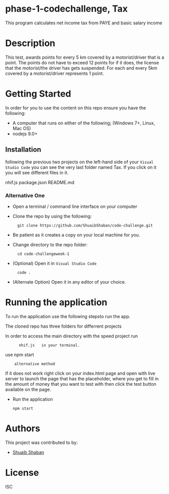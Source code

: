# phase-1-codechallenge, Tax
This program calculates net income tax from PAYE and basic salary income

# Description

This test, awards points for every 5 km covered by a motorist/driver that is a point.
The points do not have to exceed 12 points for if it does, the license that the motorist/the driver has gets suspended. For each and every 5km covered by a motorist/driver represents 1 point.



# Getting Started
In order for you to use the content on this repo ensure you have the following:

- A computer that runs on either of the following; (Windows 7+, Linux, Mac OS)
- nodejs 9.0+

## Installation

following the previous two projects on the left-hand side of your ``Visual Studio Code`` you can see the very last folder named Tax. If you click on it you will see different files in it.

nhif.js
package.json
README.md

### Alternative One

- Open a terminal / command line interface on your computer
- Clone the repo by using the following:

        git clone https://github.com/ShuaibShaban/code-challenge.git

- Be patient as it creates a copy on your local machine for you.
- Change directory to the repo folder:

        cd code-challengeweek-1

- (Optional) Open it in ``Visual Studio Code``

        code .

- (Alternate Option) Open it in any editor of your choice.


# Running the application


To run the application use the following stepsto run the app.

The cloned repo has three folders for differrent projects

In order to access the main directory with the speed project  run  

          nhif.js   in your terminal.


use npm start 

        alternative method

 If it does not work right click on your index.html page and open with live server to launch the page that has the placeholder, where you get to fill in the amount of money that you want to test with then click the test button available on the page. 

- Run the application

      npm start

# Authors
This project was contributed to by:
- [Shuaib Shaban](https://github.com/ShuaibShaban/)

# License
ISC